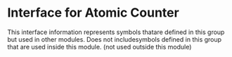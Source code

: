 
# Interface for Atomic Counter
This interface information represents symbols thatare defined in this group but used in other modules.  Does not includesymbols defined in this group that are used inside this module.
(not used outside this module)
